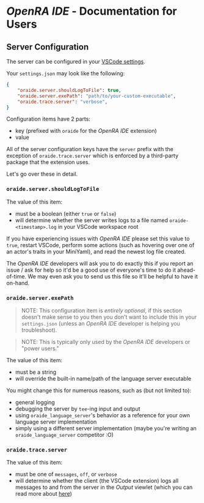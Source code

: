 # _OpenRA IDE_ - Documentation for Users

## Server Configuration

The server can be configured in your [VSCode settings](https://code.visualstudio.com/docs/getstarted/settings).

Your `settings.json` may look like the following:

```json
{
    "oraide.server.shouldLogToFile": true,
    "oraide.server.exePath": "path/to/your-custom-executable",
    "oraide.trace.server": "verbose",
}
```

Configuration items have 2 parts:
- key (prefixed with `oraide` for the _OpenRA IDE_ extension)
- value

All of the server configuration keys have the `server` prefix with the exception of `oraide.trace.server` which is enforced by a third-party package that the extension uses.

Let's go over these in detail.

### `oraide.server.shouldLogToFile`

The value of this item:
- must be a boolean (either `true` or `false`)
- will determine whether the server writes logs to a file named `oraide-<timestamp>.log` in your VSCode workspace root

If you have experiencing issues with _OpenRA IDE_ please set this value to `true`, restart VSCode, perform some actions (such as hovering over one of an actor's traits in your MiniYaml), and read the newest log file created.

The _OpenRA IDE_ developers will ask you to do exactly this if you report an issue / ask for help so it'd be a good use of everyone's time to do it ahead-of-time.  We may even ask you to send us this file so it'll be helpful to have it on-hand.

### `oraide.server.exePath`

> NOTE: This configuration item is _entirely optional_, if this section doesn't make sense to you then you don't want to include this in your `settings.json` (unless an _OpenRA IDE_ developer is helping you troubleshoot).

> NOTE: This is typically only used by the _OpenRA IDE_ developers or "power users."

The value of this item:
- must be a string
- will override the built-in name/path of the language server executable

You might change this for numerous reasons, such as (but not limited to):
- general logging
- debugging the server by `tee`-ing input and output
- using `oraide_language_server`'s behavior as a reference for your own language server implementation
- simply using a different server implementation (maybe you're writing an `oraide_language_server` competitor :O)

### `oraide.trace.server`

The value of this item:
- must be one of `messages`, `off`, or `verbose`
- will determine whether the client (the VSCode extension) logs all messages to and from the server in the _Output_ viewlet (which you can read more about [here](https://code.visualstudio.com/docs/editor/debugging))